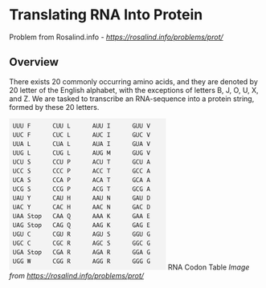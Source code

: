 # Translating RNA Into Protein
Problem from Rosalind.info - *https://rosalind.info/problems/prot/*

## Overview
There exists 20 commonly occurring amino acids, and they are denoted by 20 letter of the English alphabet, with the exceptions of letters B, J, O, U, X, and Z. We are tasked to transcribe an RNA-sequence into a protein string, formed by these 20 letters.

![RNA Codon Table to transcribe mRNA string to amino acids](/imgs/img-1.png)
RNA Codon Table *Image from https://rosalind.info/problems/prot/*

